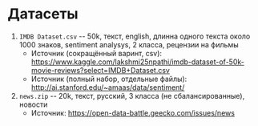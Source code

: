 # Датасеты

1. `IMDB Dataset.csv` -- 50k, текст, english, длинна одного текста около 1000 знаков, sentiment analysys, 2 класса, рецензии на фильмы
    - Источник (сокращённый варинт, csv): https://www.kaggle.com/lakshmi25npathi/imdb-dataset-of-50k-movie-reviews?select=IMDB+Dataset.csv
    - Источник (полный набор, отдельные файлы): http://ai.stanford.edu/~amaas/data/sentiment/
2. `news.zip`    -- 20k, текст, русский, 3 класса (не сбалансированные), новости
    - Источник: https://open-data-battle.geecko.com/issues/news
